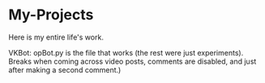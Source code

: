 # My-Projects
Here is my entire life's work.

VKBot:
  opBot.py is the file that works (the rest were just experiments). Breaks when coming across video posts, comments are disabled, and just after making a second comment.) 
